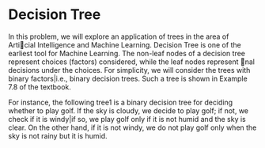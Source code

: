 # Decision Tree
In this problem, we will explore an application of trees in the area of Articial Intelligence and Machine
Learning. Decision Tree is one of the earliest tool for Machine Learning. The non-leaf nodes of a decision
tree represent choices (factors) considered, while the leaf nodes represent nal decisions under the choices.
For simplicity, we will consider the trees with binary factors|i.e., binary decision trees. Such a tree is
shown in Example 7.8 of the textbook.

For instance, the following tree1 is a binary decision tree for deciding whether to play golf. If the sky
is cloudy, we decide to play golf; if not, we check if it is windy|if so, we play golf only if it is not humid
and the sky is clear. On the other hand, if it is not windy, we do not play golf only when the sky is not
rainy but it is humid.
